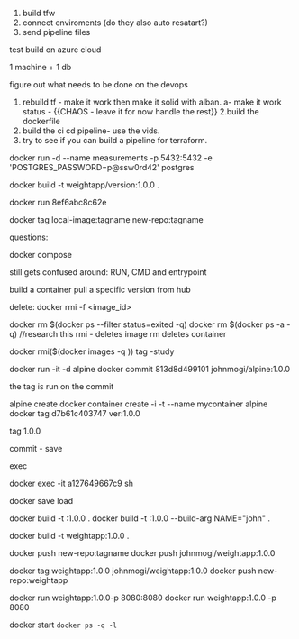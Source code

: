 1. build tfw
2. connect enviroments (do they also auto resatart?)
3. send pipeline files

test build on azure cloud

1 machine + 1 db

figure out what needs to be done on the devops

1. rebuild tf - make it work then make it solid with alban.
   a- make it work status - {{CHAOS - leave it for now handle the rest}}
   2.build the dockerfile
2. build the ci cd pipeline- use the vids.
3. try to see if you can build a pipeline for terraform.

docker run -d --name measurements -p 5432:5432 -e 'POSTGRES_PASSWORD=p@ssw0rd42' postgres

docker build -t weightapp/version:1.0.0 .

docker run 8ef6abc8c62e

docker tag local-image:tagname new-repo:tagname

questions:

docker compose

still gets confused around:
RUN, CMD and entrypoint

build a container
pull a specific version from hub

delete: docker rmi -f <image_id>

docker rm $(docker ps --filter status=exited -q)
docker rm $(docker ps -a -q) //research this
rmi - deletes image
rm deletes container

docker rmi($(docker images -q ))
tag -study

<!-- docker tag SOURCE_IMAGE[:TAG] TARGET_IMAGE[:TAG] -->

docker run -it -d alpine
docker commit 813d8d499101 johnmogi/alpine:1.0.0

the tag is run on the commit

alpine
create
docker container create -i -t --name mycontainer alpine
docker tag d7b61c403747 ver:1.0.0

tag 1.0.0

commit - save

exec

<!-- docker exec <container-id> <tool>
docker run --name weightapp --rm -i -t 65b4080c87c2 sh -->

docker exec -it a127649667c9 sh

docker save
load

docker build -t <name>:1.0.0 .
docker build -t <name>:1.0.0 --build-arg NAME="john" .

docker build -t weightapp:1.0.0 .

docker push new-repo:tagname
docker push johnmogi/weightapp:1.0.0

docker tag weightapp:1.0.0 johnmogi/weightapp:1.0.0
docker push new-repo:weightapp

docker run weightapp:1.0.0-p 8080:8080
docker run weightapp:1.0.0 -p 8080 

docker start `docker ps -q -l`
